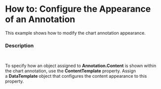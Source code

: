 # How to: Configure the Appearance of an Annotation


<p>This example shows how to modify the chart annotation appearance.</p>


<h3>Description</h3>

<p>&nbsp;</p>
<p>To specify how an object assigned to&nbsp;<strong>Annotation.Content</strong>&nbsp;is shown within the chart annotation, use the&nbsp;<strong>ContentTemplate</strong>&nbsp;property.&nbsp;Assign a&nbsp;<strong>DataTemplate&nbsp;</strong>object that configures the content appearance to this property.</p>

<br/>


